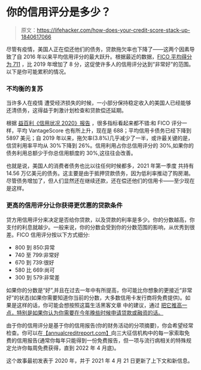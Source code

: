 # 你的信用评分是多少？

> 原文：<https://lifehacker.com/how-does-your-credit-score-stack-up-1840617066>

尽管有疫情，美国人正在偿还他们的债务，贷款拖欠率也下降了——这两个因素导致了自 2016 年以来平均信用评分的最大跃升。根据最近的数据，[FICO 平均得分为 711](https://www.cnbc.com/2021/01/19/the-best-ways-to-raise-your-credit-score-how-your-fico-number-works.html) ，比 2019 年增加了 8 分，这促使许多人的信用评分达到“非常好”的范围。以下是你可能累积的情况。



### **不均衡的复苏**

当许多人在疫情 遭受经济损失的时候，一小部分保持稳定收入的美国人已经能够还清债务，这得益于刺激计划检查和贷款偿还延期。

根据 [益百利《信用状况 2020》报告](https://www.experian.com/blogs/insights/2020/10/state-credit-2020/) ，很多指标看起来都不错:和 FICO 评分一样，平均 VantageScore 也有所上升，现在是 688；平均信用卡债务已经下降到 5897 美元；自 2019 年以来，拖欠率(3.8%)几乎减少了一半，或许最关键的是，信贷利用率平均从 30%下降到 26%。信用利用占你总信用评分的 30%,如果你的债务利用总额少于你总信用额度的 30%,这往往会改善。

也就是说，美国人的消费者债务也比以往任何时候都多，2021 年第一季度 共持有 14.56 万亿美元的债务。这主要是由于抵押贷款债务，因为低利率推动了购房潮。尽管债务增加了，但人们显然还在继续还款，还在偿还他们的信用卡——至少现在是这样。

### **更高的信用评分让你获得更优惠的贷款条件**

贷方用信用评分来决定是否给你贷款，以及贷款的利率是多少。你的分数越高，你支付的利息就越少。一般来说，你的分数会受到你的分数范围的影响，从优秀到很差。FICO 信用评分按以下方式细分:

*   800 到 850:异常
*   740 至 799:非常好
*   670 到 739:很好
*   580 比 669:尚可
*   300 到 579:非常差

如果你的分数是“好”,并且在过去一年中有所提高，你可能比你想象的更接近“非常好”的状态(如果你需要知道你当前的分数，大多数信用卡发行商将免费提供)。如果是这样的话，你可能会想按照这篇生活黑客文章 中的建议，通过 [把它推高一点，特别是如果你认为你需要在今年晚些时候申请贷款或融资的话。](https://twocents.lifehacker.com/how-to-boost-your-credit-or-build-it-up-from-nothing-1797485359)

由于你的信用评分是基于你的信用报告(你的财务活动的分项摘要)，你会希望经常检查。你可以在[【annualcreditreport.com】](https://www.annualcreditreport.com/index.action)向三大征信机构中的每一家索取免费的信用报告(通常你每年只能得到一份免费报告，但一项与流行病相关的特殊规定允许你每周免费获得，直到 2022 年 4 月底)。

这个故事最初发表于 2020 年，并于 2021 年 4 月 21 日更新了上下文和新信息。